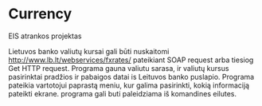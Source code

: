 # Currency
EIS atrankos projektas

Lietuvos banko valiutų kursai gali būti nuskaitomi http://www.lb.lt/webservices/fxrates/ pateikiant SOAP request arba tiesiog Get HTTP request.
Programa gauna valiutu sarasa, ir valiutų kursus pasirinktai pradžios ir pabaigos datai is Leituvos banko puslapio. Programa pateikia vartotojui paprastą meniu, kur galima pasirinkti, kokią informaciją pateikti ekrane. programa gali buti paleidziama iš komandines eilutes.
